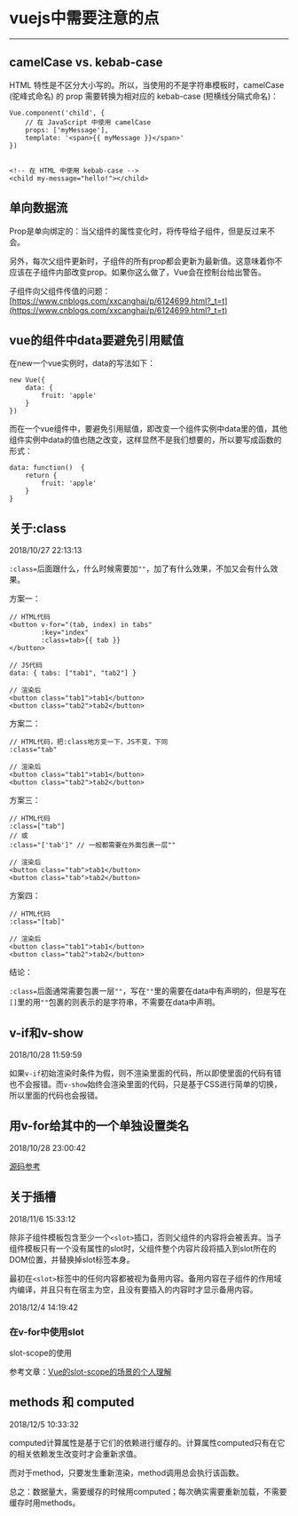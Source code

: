 # vuejs中需要注意的点 #

----------

camelCase vs. kebab-case
-

HTML 特性是不区分大小写的。所以，当使用的不是字符串模板时，camelCase (驼峰式命名) 的 prop 需要转换为相对应的 kebab-case (短横线分隔式命名)：

	Vue.component('child', {
  		// 在 JavaScript 中使用 camelCase
  		props: ['myMessage'],
  		template: '<span>{{ myMessage }}</span>'
	})


	<!-- 在 HTML 中使用 kebab-case -->
	<child my-message="hello!"></child>

单向数据流
-
Prop是单向绑定的：当父组件的属性变化时，将传导给子组件，但是反过来不会。

另外，每次父组件更新时，子组件的所有prop都会更新为最新值。这意味着你不应该在子组件内部改变prop。如果你这么做了，Vue会在控制台给出警告。

子组件向父组件传值的问题：[https://www.cnblogs.com/xxcanghai/p/6124699.html?_t=t](https://www.cnblogs.com/xxcanghai/p/6124699.html?_t=t)

## vue的组件中data要避免引用赋值 ##
在new一个vue实例时，data的写法如下：
	
	new Vue({
		data: {
			fruit: 'apple'
		}
	})
而在一个vue组件中，要避免引用赋值，即改变一个组件实例中data里的值，其他组件实例中data的值也随之改变，这样显然不是我们想要的，所以要写成函数的形式：
	
	data: function()  {
		return {
			fruit: 'apple'
		}
	}

## 关于:class ##
2018/10/27 22:13:13 

`:class=`后面跟什么，什么时候需要加`""`，加了有什么效果，不加又会有什么效果。

方案一：
	
	// HTML代码
	<button v-for="(tab, index) in tabs"
			:key="index"
			:class=tab>{{ tab }}
	</button>

	// JS代码
	data: { tabs: ["tab1", "tab2"] }

	// 渲染后
	<button class="tab1">tab1</button>
	<button class="tab2">tab2</button>

方案二：

	// HTML代码，把:class地方变一下，JS不变，下同
	:class="tab"

	// 渲染后
	<button class="tab1">tab1</button>
	<button class="tab2">tab2</button>

方案三：

	// HTML代码
	:class=["tab"]
	// 或
	:class="['tab']" // 一般都需要在外面包裹一层""

	// 渲染后
	<button class="tab">tab1</button>
	<button class="tab">tab2</button>	

方案四：

	// HTML代码
	:class="[tab]"

	// 渲染后
	<button class="tab1">tab1</button>
	<button class="tab2">tab2</button>

结论：

`:class=`后面通常需要包裹一层`""`，写在`""`里的需要在data中有声明的，但是写在`[]`里的用`""`包裹的则表示的是字符串，不需要在data中声明。

## v-if和v-show ##
2018/10/28 11:59:59 

如果`v-if`初始渲染时条件为假，则不渲染里面的代码，所以即使里面的代码有错也不会报错。而`v-show`始终会渲染里面的代码，只是基于CSS进行简单的切换，所以里面的代码也会报错。

## 用v-for给其中的一个单独设置类名 ##
2018/10/28 23:00:42 

[源码参考](https://github.com/Hippo32/DIST/blob/master/distcode/vue/%E7%BB%99%E5%88%97%E8%A1%A8%E5%8D%95%E7%8B%AC%E6%B7%BB%E5%8A%A0%E4%B8%80%E4%B8%AA%E7%B1%BB%E5%90%8D.html)

## 关于插槽 ##
2018/11/6 15:33:12 

除非子组件模板包含至少一个`<slot>`插口，否则父组件的内容将会被丢弃。当子组件模板只有一个没有属性的slot时，父组件整个内容片段将插入到slot所在的DOM位置，并替换掉slot标签本身。

最初在`<slot>`标签中的任何内容都被视为备用内容。备用内容在子组件的作用域内编译，并且只有在宿主为空，且没有要插入的内容时才显示备用内容。

2018/12/4 14:19:42 

### 在v-for中使用slot ###
slot-scope的使用

参考文章：[Vue的slot-scope的场景的个人理解](https://segmentfault.com/a/1190000015884505)

## methods 和 computed ##
2018/12/5 10:33:32 

computed计算属性是基于它们的依赖进行缓存的。计算属性computed只有在它的相关依赖发生改变时才会重新求值。

而对于method，只要发生重新渲染，method调用总会执行该函数。

总之：数据量大，需要缓存的时候用computed；每次确实需要重新加载，不需要缓存时用methods。